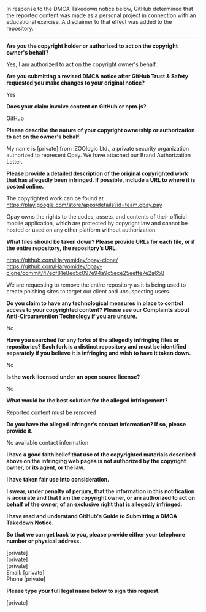 In response to the DMCA Takedown notice below, GitHub determined that the reported content was made as a personal project in connection with an educational exercise. A disclaimer to that effect was added to the repository.

---

**Are you the copyright holder or authorized to act on the copyright owner's behalf?** 

Yes, I am authorized to act on the copyright owner's behalf. 

**Are you submitting a revised DMCA notice after GitHub Trust & Safety requested you make changes to your original notice?** 

Yes 

**Does your claim involve content on GitHub or npm.js?** 

GitHub 

**Please describe the nature of your copyright ownership or authorization to act on the owner's behalf.** 

My name is [private] from iZOOlogic Ltd., a private security organization authorized to represent Opay. We have attached our Brand Authorization Letter. 

**Please provide a detailed description of the original copyrighted work that has allegedly been infringed. If possible, include a URL to where it is posted online.** 

The copyrighted work can be found at https://play.google.com/store/apps/details?id=team.opay.pay

Opay owns the rights to the codes, assets, and contents of their official mobile application, which are protected by copyright law and cannot be hosted or used on any other platform without authorization.  

**What files should be taken down? Please provide URLs for each file, or if the entire repository, the repository’s URL.** 

https://github.com/Haryomidey/opay-clone/  
https://github.com/Haryomidey/opay-clone/commit/47ecf81e8ec5c097e94a9c5ece25eeffe7e2a658

We are requesting to remove the entire repository as it is being used to create phishing sites to target our client and unsuspecting users. 

**Do you claim to have any technological measures in place to control access to your copyrighted content? Please see our Complaints about Anti-Circumvention Technology if you are unsure.** 

No 

**Have you searched for any forks of the allegedly infringing files or repositories? Each fork is a distinct repository and must be identified separately if you believe it is infringing and wish to have it taken down.** 

No 

**Is the work licensed under an open source license?** 

No 

**What would be the best solution for the alleged infringement?** 

Reported content must be removed 

**Do you have the alleged infringer’s contact information? If so, please provide it.** 

No available contact information 

**I have a good faith belief that use of the copyrighted materials described above on the infringing web pages is not authorized by the copyright owner, or its agent, or the law.** 

**I have taken fair use into consideration.** 

**I swear, under penalty of perjury, that the information in this notification is accurate and that I am the copyright owner, or am authorized to act on behalf of the owner, of an exclusive right that is allegedly infringed.** 

**I have read and understand GitHub's Guide to Submitting a DMCA Takedown Notice.** 

**So that we can get back to you, please provide either your telephone number or physical address.** 

[private]  
[private]  
[private]  
Email: [private]  
Phone [private]  

**Please type your full legal name below to sign this request.** 

[private]  
